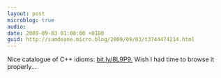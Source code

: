 ```yaml
---
layout: post
microblog: true
audio: 
date: 2009-09-03 01:00:00 +0100
guid: http://samdeane.micro.blog/2009/09/03/t3744474214.html
---
```

Nice catalogue of C++ idioms: [bit.ly/8L9P9.](http://bit.ly/8L9P9.) Wish I had time to browse it properly...
